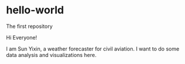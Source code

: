 # hello-world
The first repository

Hi Everyone!

I am Sun Yixin, a weather forecaster for civil aviation. 
I want to do some data analysis and visualizations here.
